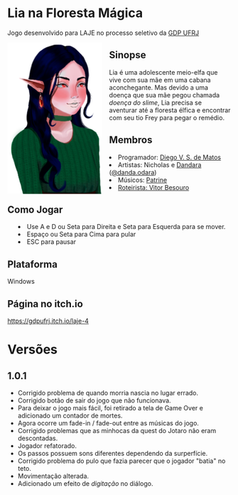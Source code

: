 # Lia na Floresta Mágica
Jogo desenvolvido para LAJE no processo seletivo da [GDP UFRJ](https://gdpufrj.itch.io/)

<img align="left" src="./lia-modelo.png" height="340px" style=" margin-right: 16px;"/>

## Sinopse
Lia é uma adolescente meio-elfa que vive com sua mãe em uma cabana aconchegante. Mas devido a uma doença que sua mãe pegou chamada *doença do slime*, Lia precisa se aventurar até a floresta élfica e encontrar com seu tio Frey para pegar o remédio.

## Membros
<ul style="list-style-position: inside;">
  <li>Programador: <a href="https://devdiegomatos.com.br">Diego V. S. de Matos</a></li>
  <li>Artistas: Nicholas e <a href="https://www.behance.net/dandaodara">Dandara</a> (<a href="https://www.instagram.com/danda.odara">@danda.odara</a>)</li>
  <li>Músicos: <a href="https://soundcloud.com/trine_sheep">Patrine</a></li>
  <li><a href="https://itch.io/profile/besouro">Roteirista: Vitor Besouro</a></li>
</ul>


## Como Jogar
<ul style="list-style-position: inside;">
  <li>Use A e D ou Seta para Direita e Seta para Esquerda para se mover.</li>
  <li>Espaço ou Seta para Cima para pular</li>
  <li>ESC para pausar</li>
</ul>

## Plataforma
Windows

## Página no itch.io
https://gdpufrj.itch.io/laje-4

# Versões
## 1.0.1
* Corrigido problema de quando morria nascia no lugar errado.
* Corrigido botão de sair do jogo que não funcionava.
* Para deixar o jogo mais fácil, foi retirado a tela de Game Over e adicionado um contador de mortes.
* Agora ocorre um fade-in / fade-out entre as músicas do jogo.
* Corrigido problemas que as minhocas da quest do Jotaro não eram descontadas.
* Jogador refatorado.
* Os passos possuem sons diferentes dependendo da surperfície.
* Corrigido problema do pulo que fazia parecer que o jogador "batia" no teto.
* Movimentação alterada.
* Adicionado um efeito de *digitação* no diálogo.

